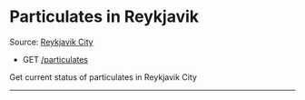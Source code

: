 # Particulates in Reykjavik

Source: [Reykjavik City](http://reykjavik.is/)

- GET [/particulates](https://apis.is/particulates)

Get current status of particulates in Reykjavik City

---
